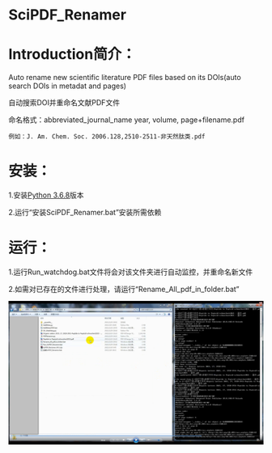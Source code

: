 # SciPDF_Renamer
# Introduction简介：
Auto rename new scientific literature PDF files based on its DOIs(auto search DOIs in metadat and pages) 

自动搜索DOI并重命名文献PDF文件

命名格式：abbreviated_journal_name year, volume, page+filename.pdf 

	例如：J. Am. Chem. Soc. 2006.128,2510-2511-非天然肽类.pdf
		
# 安装：

1.安装[Python 3.6.8](https://www.python.org/ftp/python/3.6.8/python-3.6.8-amd64.exe)版本

2.运行“安装SciPDF_Renamer.bat”安装所需依赖

# 运行：
1.运行Run_watchdog.bat文件将会对该文件夹进行自动监控，并重命名新文件

2.如需对已存在的文件进行处理，请运行“Rename_All_pdf_in_folder.bat”

![image](https://github.com/LiYangChem/SciPDF_Renamer/blob/main/screenshot/1_SciPDF_Renamer.png)
